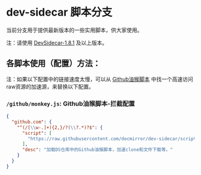 # dev-sidecar 脚本分支

当前分支用于提供最新版本的一些实用脚本，供大家使用。

注：请使用 [DevSidecar-1.8.1](https://github.com/docmirror/dev-sidecar/releases) 及以上版本。 

## 各脚本使用（配置）方法：

注：如果以下配置中的链接速度太慢，可以从 [Github油猴脚本](https://github.com/docmirror/dev-sidecar/blob/scripts/github/monkey.js) 中找一个高速访问raw资源的加速源，来替换以下配置。

### `/github/monkey.js`: Github油猴脚本-拦截配置

```json
{
  "github.com": {
    "^(/[\\w-.]+){2,}/?(\\?.*)?$": {
      "script": [
        "https://raw.githubusercontent.com/docmirror/dev-sidecar/scripts/github/monkey.js"
      ],
      "desc": "加载DS仓库中的Github油猴脚本，加速clone和文件下载等。"
    }
  }
}
```
